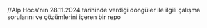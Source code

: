//Alp Hoca'nın 28.11.2024 tarihinde verdiği döngüler ile ilgili çalışma sorularını ve çözümlerini içeren bir repo
